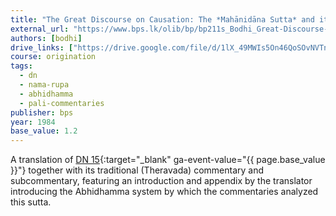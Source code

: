 ```yaml
---
title: "The Great Discourse on Causation: The *Mahānidāna Sutta* and its Commentaries"
external_url: "https://www.bps.lk/olib/bp/bp211s_Bodhi_Great-Discourse-n-Causation.pdf"
authors: [bodhi]
drive_links: ["https://drive.google.com/file/d/1lX_49MWIs5On46QoSOvNVTn89Qi1wzm3"]
course: origination
tags:
  - dn
  - nama-rupa
  - abhidhamma
  - pali-commentaries
publisher: bps
year: 1984
base_value: 1.2
---
```


A translation of [DN 15](https://suttacentral.net/dn15/en/bodhi){:target="_blank" ga-event-value="{{ page.base_value }}"} together with its traditional (Theravada) commentary and subcommentary, featuring an introduction and appendix by the translator introducing the Abhidhamma system by which the commentaries analyzed this sutta.
